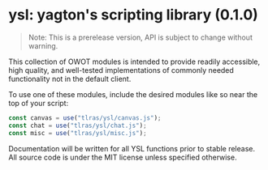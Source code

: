 # ysl: yagton's scripting library (0.1.0)
> Note: This is a prerelease version, API is subject to change without warning.

This collection of OWOT modules is intended to provide readily accessible, high quality, and well-tested
implementations of commonly needed functionality not in the default client.

To use one of these modules, include the desired modules like so near the top of your script:
```js
const canvas = use("tlras/ysl/canvas.js");
const chat = use("tlras/ysl/chat.js");
const misc = use("tlras/ysl/misc.js");
```
Documentation will be written for all YSL functions prior to stable release.
All source code is under the MIT license unless specified otherwise.